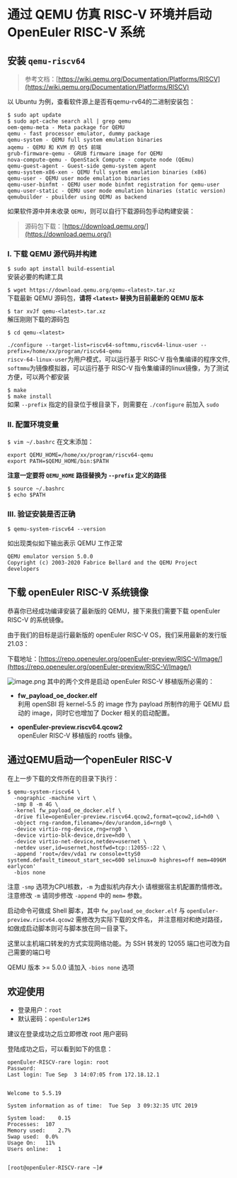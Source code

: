 # 通过 QEMU 仿真 RISC-V 环境并启动 OpenEuler RISC-V 系统

## 安装 `qemu-riscv64`
> 参考文档：[https://wiki.qemu.org/Documentation/Platforms/RISCV](https://wiki.qemu.org/Documentation/Platforms/RISCV)


以 Ubuntu 为例，查看软件源上是否有qemu-rv64的二进制安装包：
```
$ sudo apt update
$ sudo apt-cache search all | grep qemu
oem-qemu-meta - Meta package for QEMU
qemu - fast processor emulator, dummy package
qemu-system - QEMU full system emulation binaries
aqemu - QEMU 和 KVM 的 Qt5 前端
grub-firmware-qemu - GRUB firmware image for QEMU
nova-compute-qemu - OpenStack Compute - compute node (QEmu)
qemu-guest-agent - Guest-side qemu-system agent
qemu-system-x86-xen - QEMU full system emulation binaries (x86)
qemu-user - QEMU user mode emulation binaries
qemu-user-binfmt - QEMU user mode binfmt registration for qemu-user
qemu-user-static - QEMU user mode emulation binaries (static version)
qemubuilder - pbuilder using QEMU as backend
```

如果软件源中并未收录 `QEMU`，则可以自行下载源码包手动构建安装：      

> 源码包下载：[https://download.qemu.org/](https://download.qemu.org/)


### I. 下载 QEMU 源代码并构建


`$ sudo apt install build-essential`      
安装必要的构建工具

`$ wget https://download.qemu.org/qemu-<latest>.tar.xz`     
 下载最新 QEMU 源码包，**请将 `<latest>` 替换为目前最新的 QEMU 版本**

`$ tar xvJf qemu-<latest>.tar.xz`     
解压刚刚下载的源码包

`$ cd qemu-<latest>`



`./configure --target-list=riscv64-softmmu,riscv64-linux-user --prefix=/home/xx/program/riscv64-qemu`      
`riscv-64-linux-user`为用户模式，可以运行基于 RISC-V 指令集编译的程序文件, `softmmu`为镜像模拟器，可以运行基于 RISC-V 指令集编译的linux镜像，为了测试方便，可以两个都安装

`$ make`     
`$ make install`       
如果 `--prefix` 指定的目录位于根目录下，则需要在 `./configure` 前加入 `sudo`


### II. 配置环境变量

`$ vim ~/.bashrc`
在文末添加：
````
export QEMU_HOME=/home/xx/program/riscv64-qemu
export PATH=$QEMU_HOME/bin:$PATH
````
**注意一定要将 `QEMU_HOME` 路径替换为 `--prefix` 定义的路径**

`$ source ~/.bashrc`       
`$ echo $PATH`



### III. 验证安装是否正确

`$ qemu-system-riscv64 --version`

如出现类似如下输出表示 QEMU 工作正常
````
QEMU emulator version 5.0.0
Copyright (c) 2003-2020 Fabrice Bellard and the QEMU Project developers
````



## 下载 openEuler RISC-V 系统镜像
恭喜你已经成功编译安装了最新版的 QEMU，接下来我们需要下载 openEuler RISC-V 的系统镜像。

由于我们的目标是运行最新版的 openEuler RISC-V OS，我们采用最新的发行版 21.03：

下载地址：[https://repo.openeuler.org/openEuler-preview/RISC-V/Image/](https://repo.openeuler.org/openEuler-preview/RISC-V/Image/)     

![image.png](https://cdn.nlark.com/yuque/0/2021/png/12590933/1627377517238-78ff64df-4328-46db-8a25-b611a03eaccb.png#align=left&display=inline&height=285&id=oWpqj&margin=%5Bobject%20Object%5D&name=image.png&originHeight=285&originWidth=1120&size=48561&status=done&style=none&width=1120)
其中的两个文件是启动 openEuler RISC-V 移植版所必需的：
* **fw_payload_oe_docker.elf**       
利用 openSBI 将 kernel-5.5 的 image 作为 payload 所制作的用于 QEMU 启动的 image，同时它也增加了 Docker 相关的启动配置。

* **openEuler-preview.riscv64.qcow2**     
openEuler RISC-V 移植版的 rootfs 镜像。



## 通过QEMU启动一个openEuler RISC-V

在上一步下载的文件所在的目录下执行：

```
$ qemu-system-riscv64 \
  -nographic -machine virt \
  -smp 8 -m 4G \
  -kernel fw_payload_oe_docker.elf \
  -drive file=openEuler-preview.riscv64.qcow2,format=qcow2,id=hd0 \
  -object rng-random,filename=/dev/urandom,id=rng0 \
  -device virtio-rng-device,rng=rng0 \
  -device virtio-blk-device,drive=hd0 \
  -device virtio-net-device,netdev=usernet \
  -netdev user,id=usernet,hostfwd=tcp::12055-:22 \
  -append 'root=/dev/vda1 rw console=ttyS0 systemd.default_timeout_start_sec=600 selinux=0 highres=off mem=4096M earlycon'
  -bios none
````
注意 `-smp` 选项为CPU核数，`-m` 为虚拟机内存大小 请根据宿主机配置酌情修改。注意修改 `-m` 请同步修改 `-append` 中的 `mem=` 参数。

启动命令可做成 Shell 脚本，其中 `fw_payload_oe_docker.elf` 与 `openEuler-preview.riscv64.qcow2` 需修改为实际下载的文件名， 并注意相对和绝对路径，如做成启动脚本则可与脚本放在同一目录下。     

这里以主机端口转发的方式实现网络功能。为 SSH 转发的 12055 端口也可改为自己需要的端口号    

QEMU 版本 >= 5.0.0 请加入 `-bios none` 选项

## 欢迎使用

- 登录用户：`root`
- 默认密码：`openEuler12#$`

建议在登录成功之后立即修改 root 用户密码



登陆成功之后，可以看到如下的信息：
```
openEuler-RISCV-rare login: root
Password: 
Last login: Tue Sep  3 14:07:05 from 172.18.12.1


Welcome to 5.5.19

System information as of time: 	Tue Sep  3 09:32:35 UTC 2019

System load: 	0.15
Processes: 	107
Memory used: 	2.7%
Swap used: 	0.0%
Usage On: 	11%
Users online: 	1


[root@openEuler-RISCV-rare ~]# 
```

